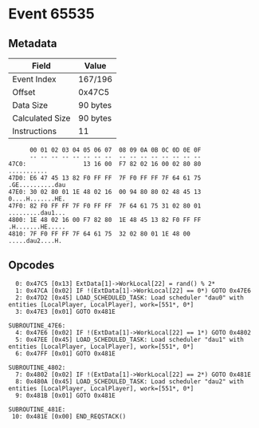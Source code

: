 # Event 65535

## Metadata

| Field           | Value    |
|-----------------|----------|
| Event Index     | 167/196  |
| Offset          | 0x47C5   |
| Data Size       | 90 bytes |
| Calculated Size | 90 bytes |
| Instructions    | 11       |

```
      00 01 02 03 04 05 06 07  08 09 0A 0B 0C 0D 0E 0F
      -- -- -- -- -- -- -- --  -- -- -- -- -- -- -- --
47C0:                13 16 00  F7 82 02 16 00 02 80 80       ...........
47D0: E6 47 45 13 82 F0 FF FF  7F F0 FF FF 7F 64 61 75  .GE..........dau
47E0: 30 02 80 01 1E 48 02 16  00 94 80 80 02 48 45 13  0....H.......HE.
47F0: 82 F0 FF FF 7F F0 FF FF  7F 64 61 75 31 02 80 01  .........dau1...
4800: 1E 48 02 16 00 F7 82 80  1E 48 45 13 82 F0 FF FF  .H.......HE.....
4810: 7F F0 FF FF 7F 64 61 75  32 02 80 01 1E 48 00     .....dau2....H. 
```

## Opcodes

```
  0: 0x47C5 [0x13] ExtData[1]->WorkLocal[22] = rand() % 2*
  1: 0x47CA [0x02] IF !(ExtData[1]->WorkLocal[22] == 0*) GOTO 0x47E6
  2: 0x47D2 [0x45] LOAD_SCHEDULED_TASK: Load scheduler "dau0" with entities [LocalPlayer, LocalPlayer], work=[551*, 0*]
  3: 0x47E3 [0x01] GOTO 0x481E

SUBROUTINE_47E6:
  4: 0x47E6 [0x02] IF !(ExtData[1]->WorkLocal[22] == 1*) GOTO 0x4802
  5: 0x47EE [0x45] LOAD_SCHEDULED_TASK: Load scheduler "dau1" with entities [LocalPlayer, LocalPlayer], work=[551*, 0*]
  6: 0x47FF [0x01] GOTO 0x481E

SUBROUTINE_4802:
  7: 0x4802 [0x02] IF !(ExtData[1]->WorkLocal[22] == 2*) GOTO 0x481E
  8: 0x480A [0x45] LOAD_SCHEDULED_TASK: Load scheduler "dau2" with entities [LocalPlayer, LocalPlayer], work=[551*, 0*]
  9: 0x481B [0x01] GOTO 0x481E

SUBROUTINE_481E:
 10: 0x481E [0x00] END_REQSTACK()
```
